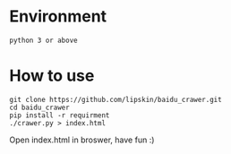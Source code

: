 # Environment
```
python 3 or above
```

# How to use
```
git clone https://github.com/lipskin/baidu_crawer.git
cd baidu_crawer
pip install -r requirment
./crawer.py > index.html
```
Open index.html in broswer, have fun :)

